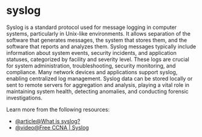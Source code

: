 # syslog

Syslog is a standard protocol used for message logging in computer systems, particularly in Unix-like environments. It allows separation of the software that generates messages, the system that stores them, and the software that reports and analyzes them. Syslog messages typically include information about system events, security incidents, and application statuses, categorized by facility and severity level. These logs are crucial for system administration, troubleshooting, security monitoring, and compliance. Many network devices and applications support syslog, enabling centralized log management. Syslog data can be stored locally or sent to remote servers for aggregation and analysis, playing a vital role in maintaining system health, detecting anomalies, and conducting forensic investigations.

Learn more from the following resources:

- [@article@What is syslog?](https://www.solarwinds.com/resources/it-glossary/syslog)
- [@video@Free CCNA | Syslog](https://www.youtube.com/watch?v=RaQPSKQ4J5A)